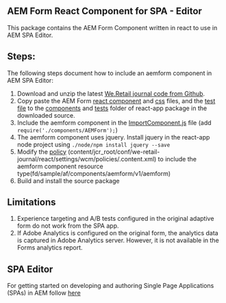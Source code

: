 ## AEM Form React Component for SPA - Editor
This package contains the AEM Form Component written in react to use in AEM SPA Editor.

## Steps:
The following steps document how to include an aemform component in AEM SPA Editor:
1) Download and unzip the latest [We.Retail journal code from Github](https://github.com/adobe/aem-sample-we-retail-journal).
2) Copy paste the AEM Form [react component](src/components/AEMForm.js) and [css](src/components/AEMForm.css) files, and the [test file](tests/AEMForm.test.js) to the [components](https://github.com/adobe/aem-sample-we-retail-journal/tree/master/react-app/src/components) and [tests](https://github.com/adobe/aem-sample-we-retail-journal/tree/master/react-app/tests) folder of react-app package in the downloaded source.
3) Include the aemform component in the [ImportComponent.js](https://github.com/adobe/aem-sample-we-retail-journal/blob/master/react-app/src/ImportComponents.js) file (add ```require('./components/AEMForm');```)
4) The aemform component uses jquery. Install jquery in the react-app node project using ```./node/npm install jquery --save```
5) Modify the [policy](https://github.com/adobe/aem-sample-we-retail-journal/blob/master/content/jcr_root/conf/we-retail-journal/react/settings/wcm/policies/.content.xml#L19) (content/jcr_root/conf/we-retail-journal/react/settings/wcm/policies/.content.xml) to include the aemform component resource type(fd/sample/af/components/aemform/v1/aemform)
6) Build and install the source package

## Limitations
1) Experience targeting and A/B tests configured in the original adaptive form do not work from the SPA app. 
2) If Adobe Analytics is configured on the original form, the analytics data is captured in Adobe Analytics server. However, it is not available in the Forms analytics report.

## SPA Editor
For getting started on developing and authoring Single Page Applications (SPAs) in AEM follow [here](https://helpx.adobe.com/experience-manager/6-4/sites/developing/user-guide.html?topic=/experience-manager/6-4/sites/developing/morehelp/spa.ug.js)
